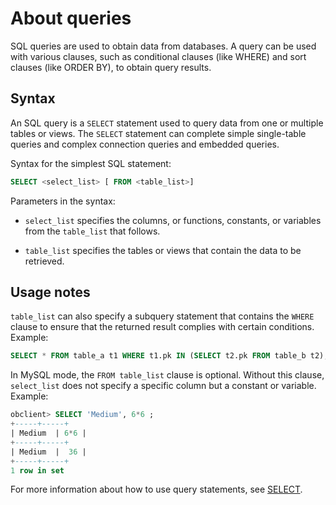 # About queries

SQL queries are used to obtain data from databases. A query can be used with various clauses, such as conditional clauses (like WHERE) and sort clauses (like ORDER BY), to obtain query results. 

## Syntax

An SQL query is a `SELECT` statement used to query data from one or multiple tables or views. The `SELECT` statement can complete simple single-table queries and complex connection queries and embedded queries. 

Syntax for the simplest SQL statement:

```sql
SELECT <select_list> [ FROM <table_list>]
```

Parameters in the syntax:

* `select_list` specifies the columns, or functions, constants, or variables from the `table_list` that follows. 

* `table_list` specifies the tables or views that contain the data to be retrieved. 

## Usage notes

`table_list` can also specify a subquery statement that contains the `WHERE` clause to ensure that the returned result complies with certain conditions. Example:

```sql
SELECT * FROM table_a t1 WHERE t1.pk IN (SELECT t2.pk FROM table_b t2);
```

In MySQL mode, the `FROM table_list` clause is optional. Without this clause, `select_list` does not specify a specific column but a constant or variable. Example:

```sql
obclient> SELECT 'Medium', 6*6 ;
+-----+-----+
| Medium  | 6*6 |
+-----+-----+
| Medium  |  36 |
+-----+-----+
1 row in set
```

For more information about how to use query statements, see [SELECT](../../../7.reference/6.sql-syntax/2.common-tenant-mysql-mode/6.sql-statement/51.SELECT-1-2/1.SELECT.md). 
